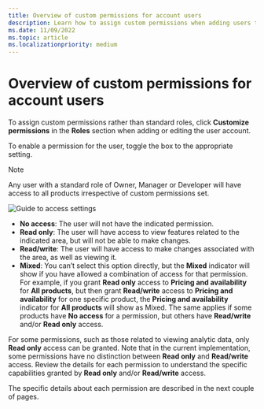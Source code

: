 ```yaml
---
title: Overview of custom permissions for account users
description: Learn how to assign custom permissions when adding users to your Partner Center account.
ms.date: 11/09/2022
ms.topic: article
ms.localizationpriority: medium
---
```


# Overview of custom permissions for account users

To assign custom permissions rather than standard roles, click **Customize permissions** in the **Roles** section when adding or editing the user account.

To enable a permission for the user, toggle the box to the appropriate setting.
> [!NOTE]
> Any user with a standard role of Owner, Manager or Developer will have access to all products irrespective of custom permissions set.

![Guide to access settings](../images/permission-key.png)

- **No access**: The user will not have the indicated permission.
- **Read only**: The user will have access to view features related to the indicated area, but will not be able to make changes.
- **Read/write**: The user will have access to make changes associated with the area, as well as viewing it.
- **Mixed**: You can’t select this option directly, but the **Mixed** indicator will show if you have allowed a combination of access for that permission. For example, if you grant **Read only** access to **Pricing and availability** for **All products**, but then grant **Read/write** access to **Pricing and availability** for one specific product, the **Pricing and availability** indicator for **All products** will show as Mixed. The same applies if some products have **No access** for a permission, but others have **Read/write** and/or **Read only** access.

For some permissions, such as those related to viewing analytic data, only **Read only** access can be granted. Note that in the current implementation, some permissions have no distinction between **Read only** and **Read/write** access. Review the details for each permission to understand the specific capabilities granted by **Read only** and/or **Read/write** access.

The specific details about each permission are described in the next couple of pages.

